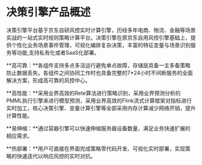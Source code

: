 # 决策引擎产品概述

决策引擎平台基于京东自研风控实时计算引擎，历经多年电商、物流、金融等场景实战的一站式实时规则策略计算平台。决策引擎在原京东自用风控引擎基础上，提供个性化业务场景事件管理，可视化编排复杂决策，丰富的特征变量与场景识别服务等功能,支持私有化或者SaaS化部署。

**高可靠：**各组件支持多点多活运行避免单点故障，存储层具备一主多备策略防止数据丢失。各组件之间协同工作时也具备完整的7*24小时不间断服务的全面解决方案，形成高可靠的风控中心。

**高性能：**采用业界高效的Rete算法进行策略识别，采用业界预测分析的PMML执行引擎来进行模型预测，采用业界高效的Flink流式计算框架对指标进行实时加工，核心决策引擎、变量计算引擎等全部采用内存计算减少网络开销，提升计算性能。

**易伸缩：**通过容器引擎可以快速伸缩服务器设备数量，满足业务快速扩展的相应需求。

**热部署：**用户可直接在界面完成策略零代码开发、可视化实时部署，实现策略的快速迭代以响应风控的实时对抗。